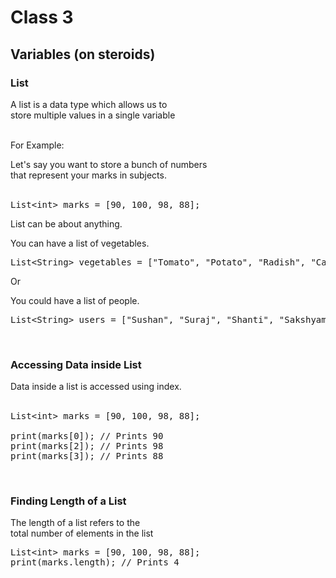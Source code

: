# Class 3

## Variables (on steroids)

### List

A list is a data type which allows us to<br>
store multiple values in a single variable <br><br>

For Example:

Let's say you want to store a bunch of numbers<br>
that represent your marks in subjects.<br><br>

<pre>
List&lt;int&gt; marks = [90, 100, 98, 88];
</pre>

List can be about anything.<br>

You can have a list of vegetables.

<pre>
List&lt;String&gt; vegetables = ["Tomato", "Potato", "Radish", "Cabbage"];
</pre>

Or

You could have a list of people.

<pre>
List&lt;String&gt; users = ["Sushan", "Suraj", "Shanti", "Sakshyam"];
</pre>

<br>

### Accessing Data inside List

Data inside a list is accessed using index.<br><br>

<pre>
List&lt;int&gt; marks = [90, 100, 98, 88];

print(marks[0]); // Prints 90
print(marks[2]); // Prints 98
print(marks[3]); // Prints 88 
</pre>

<br>

### Finding Length of a List

The length of a list refers to the <br>
total number of elements in the list <br>

<pre>
List&lt;int&gt; marks = [90, 100, 98, 88];
print(marks.length); // Prints 4
</pre>
